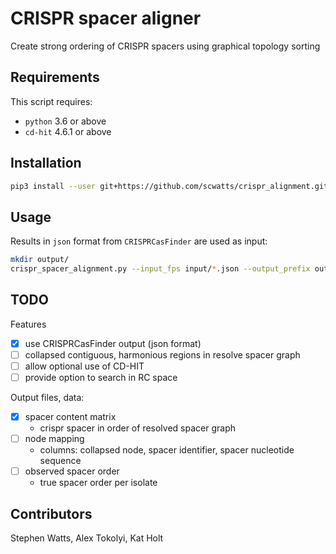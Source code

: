 # CRISPR spacer aligner
Create strong ordering of CRISPR spacers using graphical topology sorting


## Requirements
This script requires:
* `python` 3.6 or above
* `cd-hit` 4.6.1 or above


## Installation
```bash
pip3 install --user git+https://github.com/scwatts/crispr_alignment.git
```


## Usage
Results in `json` format from `CRISPRCasFinder` are used as input:
```bash
mkdir output/
crispr_spacer_alignment.py --input_fps input/*.json --output_prefix output/kp_gc23
```

## TODO
Features
- [x] use CRISPRCasFinder output (json format)
- [ ] collapsed contiguous, harmonious regions in resolve spacer graph
- [ ] allow optional use of CD-HIT
- [ ] provide option to search in RC space

Output files, data:
- [x] spacer content matrix
    - crispr spacer in order of resolved spacer graph
- [ ] node mapping
    - columns: collapsed node, spacer identifier, spacer nucleotide sequence
- [ ] observed spacer order
    - true spacer order per isolate


## Contributors
Stephen Watts, Alex Tokolyi, Kat Holt
